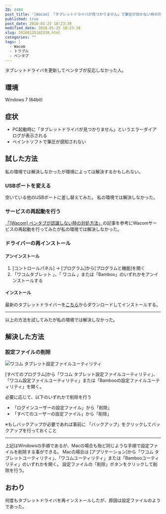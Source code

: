 ```yaml
---
ID: 2404
post_title: '[Wacom] 「タブレットドライバが見つかりません」で筆圧が効かない時の対処方法'
published: true
post_date: 2016-01-25 10:23:38
modified_date: 2016-01-25 10:23:38
slug: 20160125102338.html
categories: ""
tags: |
  - Wacom
  - トラブル
  - ペンタブ
---
```

タブレットドライバを更新してペンタブが反応しなかった人。
<!--more-->
<h2>環境</h2>
Windows 7 (64bit)
<h2>症状</h2>
<ul>
	<li>PC起動時に「タブレットドライバが見つかりません」というエラーダイアログが表示される</li>
	<li>ペイントソフトで筆圧が感知されない</li>
</ul>
<h2>試した方法</h2>
私の環境では解決しなかったが環境によっては解決するかもしれない。

<h3>USBポートを変える</h3>
空いている他のUSBポートに差し替えてみた。
私の環境では解決しなかった。

<h3>サービスの再起動を行う</h3>
<a href="https://b.0218.jp/20120917193032.html">「[Wacom] ペンタブが認識しない時の対処方法」</a>の記事を参考にWacomサービスの再起動を行ってみたが私の環境では解決しなかった。
<h3>ドライバーの再インストール</h3>
<h4>アンインストール</h4>
<ol>
	<li>[コントロールパネル] -&gt; [プログラム]から[プログラムと機能]を開く</li>
	<li>「ワコムタブレット 」、「 ワコム 」または「Bamboo」のいずれかをアンインストールする</li>
</ol>
<h4>インストール</h4>
最新のタブレットドライバーを<a href="http://tablet.wacom.co.jp/download/down1.html">こちら</a>からダウンロードしてインストールする。

<hr />

以上の方法を試してみたが私の環境では解決しなかった。

<h2>解決した方法</h2>
<h3>設定ファイルの削除</h3>

<img alt="ワコム タブレット設定ファイルユーティリティ" src="https://b.0218.jp/images/wacom_tablet_utility.png">

[すべてのプログラム]から「ワコム タブレット設定ファイルユーティリティ」、「ワコム設定ファイルユーティリティ」または「Bambooの設定ファイルユーティリティ」を開く。

必要に応じて、以下のいずれかで削除を行う
<ul>
	<li>「ログインユーザーの設定ファイル」から「削除」</li>
	<li>「すべてのユーザーの設定ファイル」から「削除」</li>
</ul>
※もしバックアップが必要であれば事前に 「バックアップ」をクリックしてバックアップを行っておくこと

<hr />

上記はWindowsの手順であるが、Macの場合も殆ど同じような手順で設定ファイルを削除する事ができる。
Macの場合は [アプリケーション]から「ワコム タブレットユーティリティ」、「ワコムユーティリティ」または「Bambooユーティリティ」のいずれかを開く。
設定ファイルの「削除」ボタンをクリックして削除を行う。
<h2>おわり</h2>
何度もタブレットドライバを再インストールしたが、原因は設定ファイルのようであった。